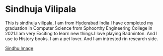 # Sindhuja Vilipala

This is sindhuja vilipala, I am from Hyderabad India.I have completed my graduation in  Computer Science from Sphoorthy Engineering College in 2021.I am very Exciting to learn new things.I love playing Badminton. And I use to History books. I am a pet lover. And I am intrested rin research side.


[Sindhu Image](https://github.com/SindhujaVilipala/assignment2-vilipala/blob/main/Sindhuja.jpeg)